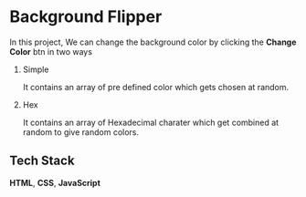 # Background Flipper
In this project, We can change the background color by clicking the **Change Color** btn in two ways

1. Simple
  
   It contains an array of pre defined color which gets chosen at random.
4. Hex
  
   It contains an array of Hexadecimal charater which get combined at random to give random colors.
   
## Tech Stack 
**HTML**, **CSS**, **JavaScript**


